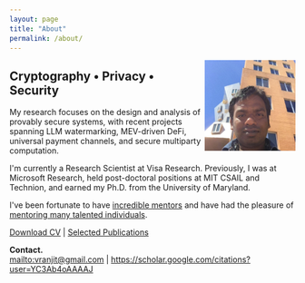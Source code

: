 ```yaml
---
layout: page
title: "About"
permalink: /about/
---
```


<img src="/images/profile.jpg" align="right" width="160">

## Cryptography • Privacy • Security

My research focuses on the design and analysis of provably secure systems, with recent projects spanning LLM watermarking, MEV-driven DeFi, universal payment channels, and secure multiparty computation.

I'm currently a Research Scientist at Visa Research. Previously, I was at Microsoft Research, held post-doctoral positions at MIT CSAIL and Technion, and earned my Ph.D. from the University of Maryland.

I've been fortunate to have [incredible mentors](/mentors/) and have had the pleasure of [mentoring many talented individuals](/mentees/).

<div>
  <a href="/files/ranjit_kumaresan_cv.pdf" class="btn btn--primary">Download CV</a> | 
  <a href="/publications/" class="btn btn--primary">Selected Publications</a>
</div>

**Contact.**  
<mailto:vranjit@gmail.com> | <https://scholar.google.com/citations?user=YC3Ab4oAAAAJ>